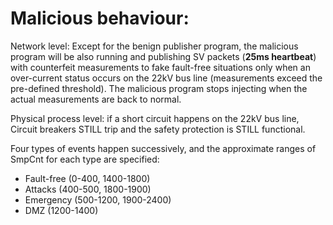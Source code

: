 # Malicious behaviour:

Network level: Except for the benign publisher program, the malicious program will be also running and publishing SV packets (**25ms heartbeat**) with counterfeit measurements to fake fault-free situations only when an over-current status occurs on the 22kV bus line (measurements exceed the pre-defined threshold). The malicious program stops injecting when the actual measurements are back to normal.

Physical process level: if a short circuit happens on the 22kV bus line, Circuit breakers STILL trip and the safety protection is STILL functional.

Four types of events happen successively, and the approximate ranges of SmpCnt for each type are specified:
- Fault-free (0-400, 1400-1800)
- Attacks (400-500, 1800-1900)
- Emergency (500-1200, 1900-2400)
- DMZ (1200-1400)
